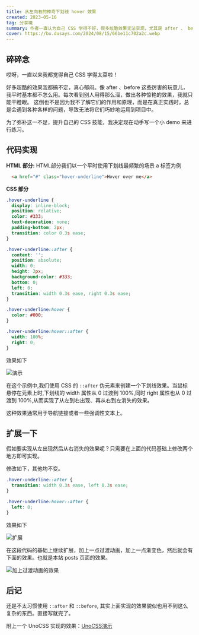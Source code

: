 ```yaml
---
title: 从左向右的神奇下划线 hover 效果
created: 2023-05-16
tag: 分享境
summary: 作者一直认为自己 CSS 学得不好，很多炫酷效果无法实现，尤其是 after 、 before 用得少。为提升技能，作者决定写小 demo 练习，文中展示了从左出现从右消失的下划线效果的 HTML 和 CSS 代码实现，包括原始效果和扩展为从左出现从右消失的效果，还提到在基础上继续扩展可实现更多效果。
cover: https://bu.dusays.com/2024/08/15/66be11c702a2c.webp
---
```


## 碎碎念

哎呀，一直以来我都觉得自己 CSS 学得太菜啦！

好多超酷的效果我都搞不定，真心郁闷。像 after 、before 这些厉害的玩意儿，我平时基本都不怎么用。每次看到别人用得那么溜，做出各种惊艳的效果，我就只能干瞪眼。
这倒也不是因为我不了解它们的作用和原理，而是在真正实践时，总是会遇到各种各样的问题，导致无法将它们巧妙地运用到项目中。

为了弥补这一不足，提升自己的 CSS 技能，我决定现在动手写一个小 demo 来进行练习。

## 代码实现

**HTML 部分:** HTML部分我们以一个平时使用下划线最频繁的场景 a 标签为例

```html
  <a href="#" class="hover-underline">Hover over me</a>
```

**CSS 部分**

```css
.hover-underline {
  display: inline-block;
  position: relative;
  color: #333;
  text-decoration: none;
  padding-bottom: 2px;
  transition: color 0.3s ease;
}

.hover-underline::after {
  content: '';
  position: absolute;
  width: 0;
  height: 2px;
  background-color: #333;
  bottom: 0;
  left: 0;
  transition: width 0.3s ease, right 0.3s ease;
}

.hover-underline:hover {
  color: #000;
}

.hover-underline:hover::after {
  width: 100%;
  right: 0;
}
```

效果如下

![演示](https://bu.dusays.com/2024/08/15/66be0df81712b.gif)

在这个示例中,我们使用 CSS 的 `::after` 伪元素来创建一个下划线效果。当鼠标悬停在元素上时,下划线的 width 属性从 0 过渡到 100%,同时 right 属性也从 0 过渡到 100%,从而实现了从左到右出现、再从右到左消失的效果。

这种效果通常用于导航链接或者一些强调性文本上。

## 扩展一下

假如要实现从左出现然后从右消失的效果呢？只需要在上面的代码基础上修改两个地方即可实现。

修改如下，其他均不变。

```css
.hover-underline::after {
  transition: width 0.3s ease, left 0.3s ease;
}

.hover-underline:hover::after {
  left: 0;
}
```

效果如下

![扩展](https://bu.dusays.com/2024/08/15/66be0c8a82eed.gif)

在这段代码的基础上继续扩展，加上一点过渡动画，加上一点渐变色，然后就会有下面的效果。也就是本站 posts 页面的效果。

![加上过渡动画的效果](https://bu.dusays.com/2024/08/15/66be0f592b832.gif)

## 后记

还是不太习惯使用 `::after` 和 `::before`, 其实上面实现的效果貌似也用不到这么复杂的东西。直接写就完了。

附上一个 UnoCSS 实现的效果：[UnoCSS演示](https://unocss.dev/play/?html=DwEwlgbgBAxgNgQwM5ILwCIAWBaAZgVzjilzgFMAPKAK3yQBcxcBPbGMgO3rICcoxuAWyRtO3Ptwr1sAZgpx0APgBQUKMASq1UTDzK4MmevQAOSAFwB6S5iRgOzBPgB0MGOi1r4yNOgBGAObYATwI4GLY9AD22Hy4PFGC2ADaAMS4IAgALAi4ALpQ0SmpZCAgAIwgABwFgSnkHAH0mOYADCYUAPrl7RS1QeS40n5RxolQdRwxeiZkCPRQIPihjFEc2ACsra06URC85nXJDU0tPa0ApN29eR5qKtpQABJ7vFCvfIJkWsCWCCq-cAQFRAA&config=PTAEFMGcBsEsDsAuBaAJrSBDARtcz5wAPFOQ0eAe2QCcpEbYBjRcVZWAWwAdKbFIAKC69%2BoAN6hU4AGYJwAYUrw5AcwA0obnUjhEAQUQNY2AK6JYMgJ6btUPQEkmyyLZ16AqlVABfUDJpKTlAAclMqJkhIEMFBYlFEKVlMU2hE6TlCJRVYVQAKcUFQUBpUqAAuUABtKpCmU0hEINoykM1JZ2g%2BSpC6VBDfAF1B9SLQSAALPkR6gUrC4uK6hqbOZEnp2ZCe1hJkaFVQXZQ%2BTHhVcFApgDdwGnLj5FZMaDaxn1Hiu1056rGv9yILyUPIASk%2Bi2%2BekMxjMFmsYIhAPsiCcLgK-0WkCYL3AlQAjAA6ABMSMWTFQ8B6EyM3Eg5RAUE4hMmwDei184LGI0EPlBgiAA&css=PQKgBA6gTglgLgUzAYwK4Gc4HsC2YDCAyoWABYJQIA0YAhgHYAmYcUD6AZllDhWOqgAOg7nAB0YAGLcwCAB60cggDYIAXGBDAAUKDBi0mXGADe2sGC704AWgDuCGAHNScDQFYADJ4Dc5sAACtMLKAJ5gggCMLPK2ABR2pPBIcsoAlH4WAEa0yADWTlBYqEw2yFjK3Bpw5LxxAOTllVDoYpSMYgAs3vUZ2gC%2BmsBAA&options=N4IgLgTghgdgzgMwPYQLYAkyoDYgFwJTZwCmAvkA)
